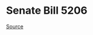 # Senate Bill 5206

[Source](http://lawfilesext.leg.wa.gov/biennium/2023-24/Pdf/Bills/Senate%20Bills/5206.pdf)
